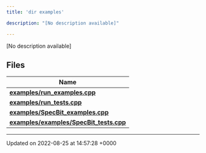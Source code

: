 ```yaml
---
title: 'dir examples'

description: "[No description available]"

---
```







[No description available]

## Files

| Name           |
| -------------- |
| **[examples/run_examples.cpp](/documentation/code/files/run__examples_8cpp/#file-run-examplescpp)**  |
| **[examples/run_tests.cpp](/documentation/code/files/run__tests_8cpp/#file-run-testscpp)**  |
| **[examples/SpecBit_examples.cpp](/documentation/code/files/specbit__examples_8cpp/#file-specbit-examplescpp)**  |
| **[examples/examples/SpecBit_tests.cpp](/documentation/code/files/examples_2specbit__tests_8cpp/#file-examplesspecbit-testscpp)**  |






-------------------------------

Updated on 2022-08-25 at 14:57:28 +0000
